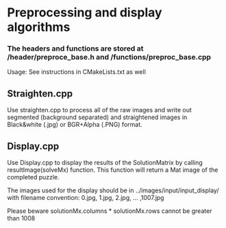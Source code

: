 # Preprocessing and display algorithms

### The headers and functions are stored at /header/preproce_base.h and /functions/preproc_base.cpp

Usage: 
See instructions in CMakeLists.txt as well

## Straighten.cpp


Use straighten.cpp to process all of the raw images and write out segmented (background separated) and straightened images in Black&white (.jpg)
or BGR+Alpha (.PNG) format.
## Display.cpp


Use Display.cpp to display the results of the SolutionMatrix by calling resultImage(solveMx) function. This function will return a Mat
image of the completed puzzle.
 
The images used for the display should be in ../images/input/input_display/ with filename convention: 0.jpg, 1.jpg, 2.jpg, ... ,1007.jpg

Please beware solutionMx.columns * solutionMx.rows cannot be greater than 1008 
